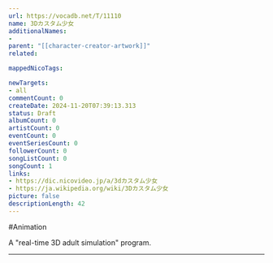 ```yaml
---
url: https://vocadb.net/T/11110
name: 3Dカスタム少女
additionalNames: 
- 
parent: "[[character-creator-artwork]]"
related:

mappedNicoTags:

newTargets:
- all
commentCount: 0
createDate: 2024-11-20T07:39:13.313
status: Draft
albumCount: 0
artistCount: 0
eventCount: 0
eventSeriesCount: 0
followerCount: 0
songListCount: 0
songCount: 1
links: 
- https://dic.nicovideo.jp/a/3dカスタム少女
- https://ja.wikipedia.org/wiki/3Dカスタム少女
picture: false
descriptionLength: 42
---
```


#Animation

A "real-time 3D adult simulation" program.

---

